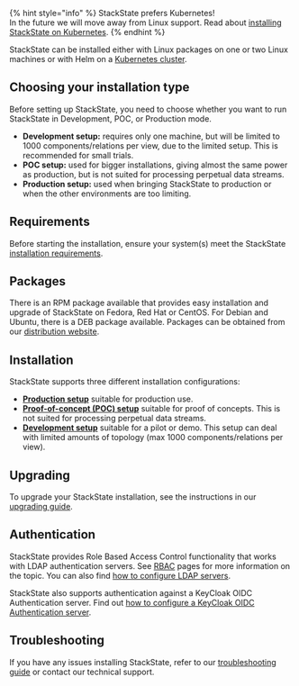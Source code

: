 {% hint style="info" %}
StackState prefers Kubernetes!<br />In the future we will move away from Linux support. Read about [installing StackState on Kubernetes](../kubernetes_install/).
{% endhint %}

StackState can be installed either with Linux packages on one or two Linux machines or with Helm on a [Kubernetes cluster](../Kubernetes_install/).

## Choosing your installation type

Before setting up StackState, you need to choose whether you want to run StackState in Development, POC, or Production mode.

* **Development setup:** requires only one machine, but will be limited to 1000 components/relations per view, due to the limited setup. This is recommended for small trials.
* **POC setup:** used for bigger installations, giving almost the same power as production, but is not suited for processing perpetual data streams.
* **Production setup:** used when bringing StackState to production or when the other environments are too limiting.

## Requirements

Before starting the installation, ensure your system\(s\) meet the StackState [installation requirements](requirements.md).

## Packages

There is an RPM package available that provides easy installation and upgrade of StackState on Fedora, Red Hat or CentOS. For Debian and Ubuntu, there is a DEB package available. Packages can be obtained from our [distribution website](../download.md).

## Installation

StackState supports three different installation configurations:

* [**Production setup**](production-installation.md) suitable for production use.
* [**Proof-of-concept \(POC\) setup**](poc-installation.md) suitable for proof of concepts. This is not suited for processing perpetual data streams.
* [**Development setup**](development-installation.md) suitable for a pilot or demo. This setup can deal with limited amounts of topology \(max 1000 components/relations per view\).

## Upgrading

To upgrade your StackState installation, see the instructions in our [upgrading guide](../upgrading.md).

## Authentication

StackState provides Role Based Access Control functionality that works with LDAP authentication servers. See [RBAC](../../concepts/role_based_access_control.md) pages for more information on the topic. You can also find [how to configure LDAP servers](../authentication.md).

StackState also supports authentication against a KeyCloak OIDC Authentication server. Find out [how to configure a KeyCloak OIDC Authentication server](../authentication.md#keycloak-oidc-authentication-server).

## Troubleshooting

If you have any issues installing StackState, refer to our [troubleshooting guide](../troubleshooting.md) or contact our technical support.

